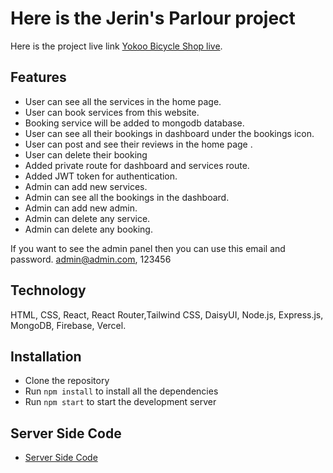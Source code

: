 # Here is the Jerin's Parlour project

Here is the project live link [Yokoo Bicycle Shop live](https://yokoo-client.vercel.app/).

## Features

- User can see all the services in the home page.
- User can book services from this website.
- Booking service will be added to mongodb database.
- User can see all their bookings in dashboard under the bookings icon.
- User can post and see their reviews in the home page .
- User can delete their booking
- Added private route for dashboard and services route.
- Added JWT token for authentication.
- Admin can add new services.
- Admin can see all the bookings in the dashboard.
- Admin can add new admin.
- Admin can delete any service.
- Admin can delete any booking.

If you want to see the admin panel then you can use this email and password.
admin@admin.com, 123456

## Technology

HTML, CSS, React, React Router,Tailwind CSS, DaisyUI, Node.js, Express.js, MongoDB, Firebase, Vercel.

## Installation

- Clone the repository
- Run `npm install` to install all the dependencies
- Run `npm start` to start the development server

## Server Side Code

- [Server Side Code](https://github.com/devruhul/yokoo-server)
